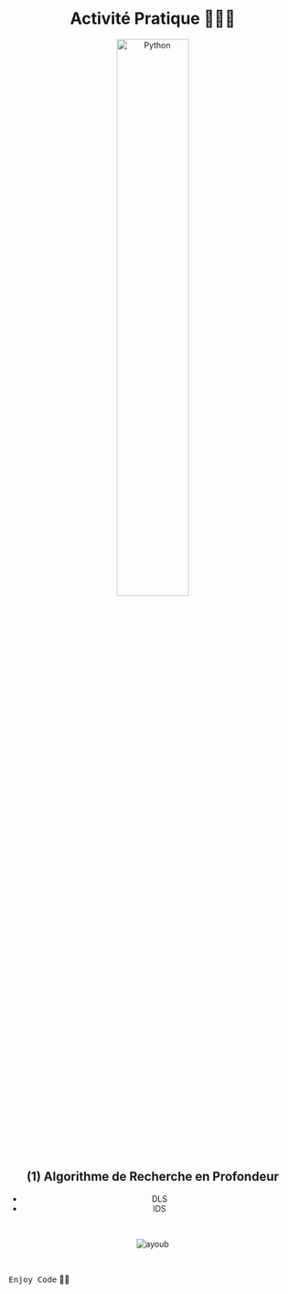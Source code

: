 <div align="center">
  
  # Activité Pratique 👨🏻‍💻
  <img src="https://uploads-ssl.webflow.com/60ec34540d013784844d2ee2/61d42d538aec6733243470a7_Python-logo.png" width="50%" height="50%" alt="Python">

## (1) Algorithme de Recherche en Profondeur
   - DLS
   - IDS

  <br>

  ![ayoub](https://user-images.githubusercontent.com/92756846/220727344-dbb21e84-4584-4055-bde5-a3c90a64a618.jpg)
  
</div>

<br>
  
<kbd>Enjoy Code</kbd> 👨‍💻

